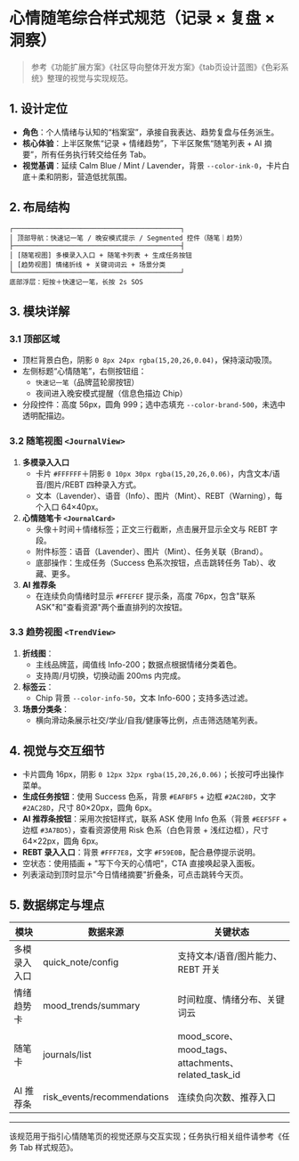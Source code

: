 ﻿# 心情随笔综合样式规范（记录 × 复盘 × 洞察）

> 参考《功能扩展方案》《社区导向整体开发方案》《tab页设计蓝图》《色彩系统》整理的视觉与实现规范。

## 1. 设计定位
- **角色**：个人情绪与认知的“档案室”，承接自我表达、趋势复盘与任务派生。
- **核心体验**：上半区聚焦“记录 + 情绪趋势”，下半区聚焦“随笔列表 + AI 摘要”，所有任务执行转交给任务 Tab。
- **视觉基调**：延续 Calm Blue / Mint / Lavender，背景 `--color-ink-0`，卡片白底＋柔和阴影，营造低扰氛围。

## 2. 布局结构
```
┌──────────────────────────────────────────┐
│ 顶部导航：快速记一笔 / 晚安模式提示 / Segmented 控件（随笔｜趋势）
├──────────────────────────────────────────┤
│ [随笔视图] 多模录入入口 + 随笔卡列表 + 生成任务按钮
│ [趋势视图] 情绪折线 + 关键词词云 + 场景分类
└──────────────────────────────────────────┘
底部浮层：短按＋快速记一笔，长按 2s SOS
```

## 3. 模块详解
### 3.1 顶部区域
- 顶栏背景白色，阴影 `0 8px 24px rgba(15,20,26,0.04)`，保持滚动吸顶。
- 左侧标题“心情随笔”，右侧按钮组：
  - `快速记一笔`（品牌蓝轮廓按钮）
  - 夜间进入晚安模式提醒（信息色描边 Chip）
- 分段控件：高度 56px，圆角 999；选中态填充 `--color-brand-500`，未选中透明配描边。

### 3.2 随笔视图 `<JournalView>`
1. **多模录入入口**
   - 卡片 `#FFFFFF`＋阴影 `0 10px 30px rgba(15,20,26,0.06)`，内含文本/语音/图片/REBT 四种录入方式。
   - 文本（Lavender）、语音（Info）、图片（Mint）、REBT（Warning），每个入口 64×40px。
2. **心情随笔卡 `<JournalCard>`**
   - 头像＋时间＋情绪标签；正文三行截断，点击展开显示全文与 REBT 字段。
   - 附件标签：语音（Lavender）、图片（Mint）、任务关联（Brand）。
   - 底部操作：生成任务（Success 色系次按钮，点击跳转任务 Tab）、收藏、更多。
3. **AI 推荐条**
   - 在连续负向情绪时显示 `#FFEFEF` 提示条，高度 76px，包含"联系 ASK"和"查看资源"两个垂直排列的次按钮。

### 3.3 趋势视图 `<TrendView>`
1. **折线图**：
   - 主线品牌蓝，阈值线 Info-200；数据点根据情绪分类着色。
   - 支持周/月切换，切换动画 200ms 内完成。
2. **标签云**：
   - Chip 背景 `--color-info-50`，文本 Info-600；支持多选过滤。
3. **场景分类条**：
   - 横向滑动条展示社交/学业/自我/健康等比例，点击筛选随笔列表。

## 4. 视觉与交互细节
- 卡片圆角 16px，阴影 `0 12px 32px rgba(15,20,26,0.06)`；长按可呼出操作菜单。
- **生成任务按钮**：使用 Success 色系，背景 `#EAFBF5` + 边框 `#2AC28D`，文字 `#2AC28D`，尺寸 80×20px，圆角 6px。
- **AI 推荐条按钮**：采用次按钮样式，联系 ASK 使用 Info 色系（背景 `#EEF5FF` + 边框 `#3A7BD5`），查看资源使用 Risk 色系（白色背景 + 浅红边框），尺寸 64×22px，圆角 6px。
- **REBT 录入入口**：背景 `#FFF7E8`，文字 `#F59E0B`，配合悬停提示说明。
- 空状态：使用插画 + "写下今天的心情吧"，CTA 直接唤起录入面板。
- 列表滚动到顶时显示"今日情绪摘要"折叠条，可点击跳转今天页。

## 5. 数据绑定与埋点
| 模块 | 数据来源 | 关键状态 |
| ---- | -------- | -------- |
| 多模录入入口 | quick_note/config | 支持文本/语音/图片能力、REBT 开关 |
| 情绪趋势卡 | mood_trends/summary | 时间粒度、情绪分布、关键词云 |
| 随笔卡 | journals/list | mood_score、mood_tags、attachments、related_task_id |
| AI 推荐条 | risk_events/recommendations | 连续负向次数、推荐入口 |

---

该规范用于指引心情随笔页的视觉还原与交互实现；任务执行相关组件请参考《任务 Tab 样式规范》。
